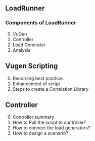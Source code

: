 ## LoadRunner

### Components of LoadRunner

0. VuGen
0. Controller
0. Load Generator
0. Analysis

## Vugen Scripting
0. Recording best practice.
0. Enhancement of script
0. Steps to create a Correlation Library

## Controller
0. Controller summary
0. How to Pull the script to controller?
0. How to connect the load generators?
0. How to design a scenario?


